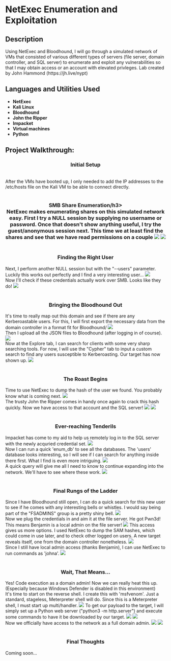 # NetExec Enumeration and Exploitation

<h2>Description</h2>
Using NetExec and Bloodhound, I will go through a simulated network of VMs that consisted of various different types of servers (file server, domain controller, and SQL server) to enumerate and exploit any vulnerabilities so that I may obtain access or an account with elevated privleges. Lab created by John Hammond (https://jh.live/nypt)
<br />


<h2>Languages and Utilities Used</h2>

- <b>NetExec</b> 
- <b>Kali Linux</b>
- <b>Bloodhound</b>
- <b>John the Ripper</b>
- <b>Impacket</b>
- <b>Virtual machines</b>
- <b>Python</b>

<h2>Project Walkthrough:</h2>

<p>
<h3 align="center">Initial Setup</h3> <br/>
After the VMs have booted up, I only needed to add the IP addresses to the /etc/hosts file on the Kali VM to be able to connect directly.
<br />
<br />
<h3 align="center">SMB Share Enumeration/h3> <br/>
NetExec makes enumerating shares on this simulated network easy. First I try a NULL session by supplying no username or password. Once that doesn't show anything useful, I try the guest/anonymous session next. This time we at least find the shares and see that we have read permissions on a couple
<img src="authenticateSMB">
<img src="SMBguest">
<br />
<br />
 <h3 align="center">Finding the Right User</h3>
Next, I perform another NULL session but with the "--users" parameter. Luckily this works out perfectly and I find a very interesting user...
<img src="enumerateUSERSnull">
 <br />
Now I'll check if these credentials actually work over SMB. Looks like they do!
<img src="SMBauthSUCCESSreal">
 <br />
 <br />
<h3 align="center"> Bringing the Bloodhound Out</h3>
It's time to really map out this domain and see if there are any Kerberoastable users. For this, I will first export the necessary data from the domain controller in a format fit for Bloodhound/
<img src="bloodhoundCOLLECTION">
<br />
Then I upload all the JSON files to Bloodhound (after logging in of course).
<img src="UPLOADbloodhound">
<br />
Now at the Explore tab, I can search for clients with some very sharp searching tools. For now, I will use the "Cypher" tab to input a custom search to find any users susceptible to Kerberoasting. Our target has now shown up.
<img src="KERBEROASTABLE">
<br />
<br />
<h3 align="center">The Roast Begins</h3>
Time to use NetExec to dump the hash of the user we found. You probably know what is coming next.
<img src="johnHASH">
 <br />
 The trusty John the Ripper comes in handy once again to crack this hash quickly. Now we have access to that account and the SQL server!
<img src="johntheRIPPER">
<img src="kerberosAUTH">
<br />
<br />
 <h3 align="center">Ever-reaching Tenderils</h3>
Impacket has come to my aid to help us remotely log in to the SQL server with the newly acquried credential set.
 <img src="impacketSQLlogin">
<br />
Now I can run a quick 'enum_db' to see all the databases. The 'users' database looks interesting, so I will see if I can search for anything inside there first. What I find is even more intriguing.
 <img src="SQLdbEnum">
<br />
 A quick query will give me all I need to know to continue expanding into the network. We'll have to see where these work.
<img src="SQLaccountCREDENTIALS">
<br />
<br />
<h3 align="center">Final Rungs of the Ladder</h3>
Since I have Bloodhound still open, I can do a quick search for this new user to see if he comes with any interesting bells or whistles. I would say being part of the "FSADMINS" group is a pretty shiny bell.
<img src="bloodhoundBENJAMIN">
<br />
Now we plug the credentials in and aim it at the file server. He got Pwn3d! This means Benjamin is a local admin on the file server!
<img src="benjiPWN3d">
This access gives us more options. I used NetExec to dump the SAM hashes, which could come in use later, and to check other logged on users. A new target reveals itself, one from the domain controller nonetheless.
<img src="SAMDUMPloggedon">
 <br />
 Since I still have local admin access (thanks Benjamin), I can use NetExec to run commands as 'johna'.
 <img src="whoamiJOHNA">
 <br />
 <br />
<h3 align="center"> Wait, That Means...</h3>
Yes! Code execution as a domain admin! Now we can really heat this up. (Especially because Windows Defender is disabled in this environment) <br/>
It's time to start on the reverse shell. I create this with 'msfvenom'. Just a standard, stageless, Meterpreter shell will do. Since this is a Meterpreter shell, I must start up multi/handler.
<img src="multihandler">
To get our payload to the target, I will simply set up a Python web server ("python3 -m http.server") and execute some commands to have it be downloaded by our target.
<img src="pythonserver">
<img src="payload1">
<br />
Now we officially have access to the network as a full domain admin.
<img src="payload3">
<img src="iminJOHN">
<br />
<br />
<h3 align="center">Final Thoughts</h3>
Coming soon...
 
</p>

